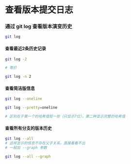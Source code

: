 # 查看版本提交日志

### 通过 git log 查看版本演变历史

```bash
git log 
```

#### 查看最近2条历史记录

```bash
git log -2

# 等价

git log -n 2
```

#### 查看简洁版信息

```bash
git log --oneline

git log --pretty=oneline

# 区别在于第一个的哈希值短一些（只显示7位），第二种显示完整的哈希值
```

#### 查看所有分支的版本历史

```bash
git log --all
# 这样显示的信息不存在父子关系，直接看看不出
# 一般加 --graph 参数

git log --all --graph
```

